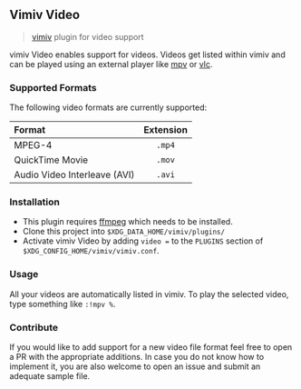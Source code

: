 ## Vimiv Video
> [vimiv](https://github.com/karlch/vimiv-qt) plugin for video support

vimiv Video enables support for videos. Videos get listed within vimiv and can be played using an external player like [mpv](https://mpv.io/) or [vlc](https://www.videolan.org/vlc/).

### Supported Formats
The following video formats are currently supported:

| **Format**                   | **Extension** |
| :---                         | :---:         |
| MPEG-4                       | `.mp4`        |
| QuickTime Movie              | `.mov`        |
| Audio Video Interleave (AVI) | `.avi`        |

### Installation
- This plugin requires [ffmpeg](https://ffmpeg.org/) which needs to be installed.
- Clone this project into `$XDG_DATA_HOME/vimiv/plugins/`
- Activate vimiv Video by adding `video =` to the `PLUGINS` section of `$XDG_CONFIG_HOME/vimiv/vimiv.conf`.

### Usage
All your videos are automatically listed in vimiv. To play the selected video, type something like `:!mpv %`.

### Contribute
If you would like to add support for a new video file format feel free to open a PR with the appropriate additions. In case you do not know how to implement it, you are also welcome to open an issue and submit an adequate sample file.
